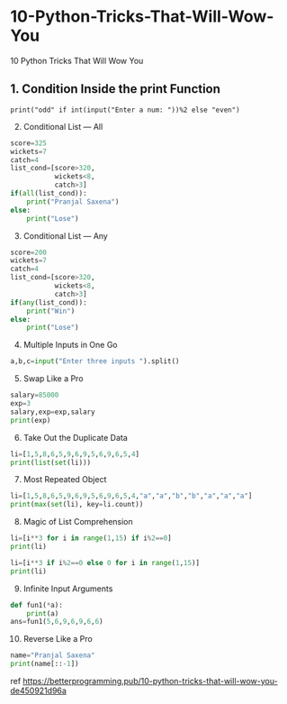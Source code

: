 # 10-Python-Tricks-That-Will-Wow-You
10 Python Tricks That Will Wow You

## 1. Condition Inside the print Function
```
print("odd" if int(input("Enter a num: "))%2 else "even")
```

2. Conditional List — All
```python
score=325
wickets=7
catch=4
list_cond=[score>320,
           wickets<8,
           catch>3]
if(all(list_cond)):
    print("Pranjal Saxena")
else:
    print("Lose")
```

3. Conditional List — Any
```python
score=200
wickets=7
catch=4
list_cond=[score>320,
           wickets<8,
           catch>3]
if(any(list_cond)):
    print("Win")
else:
    print("Lose")
```

4. Multiple Inputs in One Go
```python
a,b,c=input("Enter three inputs ").split()
```

5. Swap Like a Pro
```python
salary=85000
exp=3
salary,exp=exp,salary
print(exp)
```

6. Take Out the Duplicate Data
```python
li=[1,5,8,6,5,9,6,9,5,6,9,6,5,4]
print(list(set(li)))
```

7. Most Repeated Object
```python
li=[1,5,8,6,5,9,6,9,5,6,9,6,5,4,"a","a","b","b","a","a","a"]
print(max(set(li), key=li.count))
```
8. Magic of List Comprehension
```python
li=[i**3 for i in range(1,15) if i%2==0]
print(li)

li=[i**3 if i%2==0 else 0 for i in range(1,15)]
print(li)
```


9. Infinite Input Arguments
```python
def fun1(*a):
    print(a)
ans=fun1(5,6,9,6,9,6,6)
```
10. Reverse Like a Pro
```python
name="Pranjal Saxena"
print(name[::-1])
```

ref https://betterprogramming.pub/10-python-tricks-that-will-wow-you-de450921d96a

